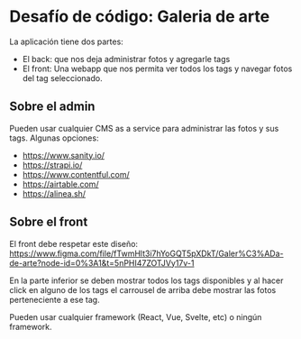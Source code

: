# Desafío de código: Galeria de arte

La aplicación tiene dos partes:

- El back: que nos deja administrar fotos y agregarle tags
- El front: Una webapp que nos permita ver todos los tags y navegar fotos del tag seleccionado.

## Sobre el admin

Pueden usar cualquier CMS as a service para administrar
las fotos y sus tags. Algunas opciones:

- https://www.sanity.io/
- https://strapi.io/
- https://www.contentful.com/
- https://airtable.com/
- https://alinea.sh/

## Sobre el front

El front debe respetar este diseño:
https://www.figma.com/file/fTwmHlt3i7hYoGQT5pXDkT/Galer%C3%ADa-de-arte?node-id=0%3A1&t=5nPHI47ZOTJVy17v-1

En la parte inferior se deben mostrar todos los tags disponibles y al hacer click en alguno de los tags el carrousel de arriba debe mostrar las fotos perteneciente a ese tag.

Pueden usar cualquier framework (React, Vue, Svelte, etc) o ningún framework.
